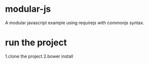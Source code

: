 # modular-js

A modular javascript example using requirejs with commonjs syntax.

run the project
===============
1.clone the project
2.bower install

